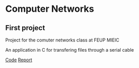 # Computer Networks
## First project

Project for the comuter networks class at FEUP MIEIC

An application in C for transfering files through a serial cable

[Code](/code)
[Report](/report)